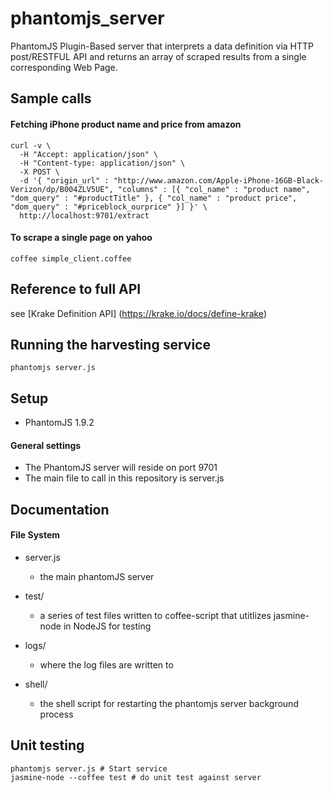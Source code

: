 # phantomjs_server
PhantomJS Plugin-Based server that interprets a data definition via HTTP post/RESTFUL API and returns an array of scraped results
from a single corresponding Web Page.

## Sample calls
#### Fetching iPhone product name and price from amazon
```console
curl -v \
  -H "Accept: application/json" \
  -H "Content-type: application/json" \
  -X POST \
  -d '{ "origin_url" : "http://www.amazon.com/Apple-iPhone-16GB-Black-Verizon/dp/B004ZLV5UE", "columns" : [{ "col_name" : "product name", "dom_query" : "#productTitle" }, { "col_name" : "product price", "dom_query" : "#priceblock_ourprice" }] }' \
  http://localhost:9701/extract
```

#### To scrape a single page on yahoo
```console
coffee simple_client.coffee
```

## Reference to full API
see [Krake Definition API] (https://krake.io/docs/define-krake)

## Running the harvesting service
```console
phantomjs server.js
```

## Setup
- PhantomJS 1.9.2

#### General settings
- The PhantomJS server will reside on port 9701
- The main file to call in this repository is server.js

## Documentation

#### File System

- server.js
    - the main phantomJS server
    
- test/
    - a series of test files written to coffee-script that utitlizes jasmine-node in NodeJS for testing

- logs/
    - where the log files are written to

- shell/
    - the shell script for restarting the phantomjs server background process

## Unit testing
```console
phantomjs server.js # Start service
jasmine-node --coffee test # do unit test against server
```